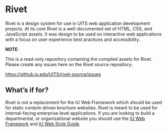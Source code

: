# Rivet
Rivet is a design system for use in UITS web application development projects. At its core Rivet is a well-documented set of HTML, CSS, and JavaScript assets. It was design to be used on interactive web applications with a focus on user experience best practices and accessibility.

**NOTE**:

This is a read-only repository containing the compiled assets for Rivet. Please create any issues here on the Rivet source repository:

https://github.iu.edu/UITS/rivet-source/issues

## What’s if for?
Rivet is not a replacement for the IU Web Framework which should be used for static content-driven brochure websites. Rivet is meant to be used for internal-facing enterprise level applications. If you are looking to build a departmental, or organizational website you should use the [IU Web Framework](https://framework.iu.edu/) and [IU Web Style Guide](https://styleguide.iu.edu/).
